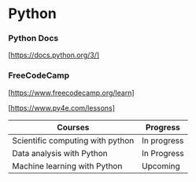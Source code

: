 # Python

### Python Docs
[https://docs.python.org/3/]

### FreeCodeCamp
[https://www.freecodecamp.org/learn]

[https://www.py4e.com/lessons]

| Courses | Progress |
| --- | --- |
| Scientific computing with python | In progress |
| Data analysis with Python | In Progress |
| Machine learning with Python | Upcoming |
